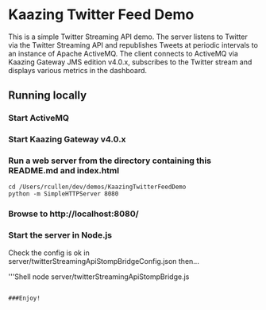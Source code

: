 # Kaazing Twitter Feed Demo

This is a simple Twitter Streaming API demo. The server listens to Twitter via the Twitter Streaming API and republishes Tweets at periodic intervals to an instance of Apache ActiveMQ. The client connects to ActiveMQ via Kaazing Gateway JMS edition v4.0.x, subscribes to the Twitter stream and displays various metrics in the dashboard.

## Running locally

### Start ActiveMQ

### Start Kaazing Gateway v4.0.x

### Run a web server from the directory containing this README.md and index.html

```Shell
cd /Users/rcullen/dev/demos/KaazingTwitterFeedDemo
python -m SimpleHTTPServer 8080
```

### Browse to http://localhost:8080/

### Start the server in Node.js

Check the config is ok in server/twitterStreamingApiStompBridgeConfig.json then...

'''Shell
node server/twitterStreamingApiStompBridge.js
```

###Enjoy!